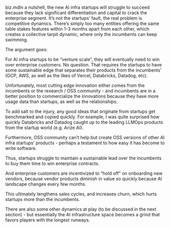 biz.mdIn a nutshell, the new AI infra startups will struggle to succeed because they lack significant differentiation and capital to crack the enterprise segment. It’s not the startups’ fault, the real problem is competitive dynamics. There’s simply too many entities offering the same table stakes features within 1-3 months apart from each other, which creates a collective tarpit dynamic, where only the incumbents can keep swimming.


The argument goes:

For AI infra startups to be “venture scale”, they will eventually need to win over enterprise customers. No question. That requires the startups to have some sustainable edge that separates their products from the incumbents’ (GCP, AWS, as well as the likes of Vercel, Databricks, Datadog, etc).

Unfortunately, most cutting edge innovation either comes from the incumbents or the research / OSS community - and incumbents are in a better position to commercialize the innovations because they have more usage data than startups, as well as the relationships.

To add salt to the injury, any good ideas that originate from startups get benchmarked and copied quickly. For example, I was quite surprised how quickly Databricks and Datadog caught up to the leading LLMOps products from the startup world (e.g. Arize AI).

Furthermore, OSS community can’t help but create OSS versions of other AI infra startups’ products - perhaps a testament to how easy it has become to write software.

Thus, startups struggle to maintain a sustainable lead over the incumbents to buy them time to win enterprise contracts.

And enterprise customers are incentivized to “hold off” on onboarding new vendors, because vendor products diminish in value so quickly because AI landscape changes every few months.

This ultimately lengthens sales cycles, and increases churn, which hurts startups more than the incumbents.



There are also some other dynamics at play (to be discussed in the next section) - but essentially the AI infrastructure space becomes a grind that favors players with the longest runways.
